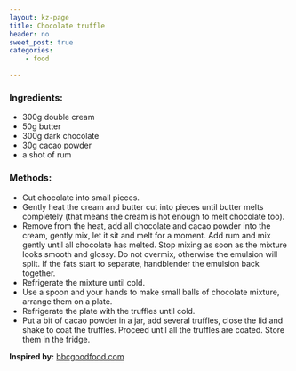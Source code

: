 ```yaml
---
layout: kz-page
title: Chocolate truffle
header: no
sweet_post: true
categories:
    - food

---
```


### Ingredients:

* 300g double cream
* 50g butter
* 300g dark chocolate
* 30g cacao powder
* a shot of rum


### Methods:

* Cut chocolate into small pieces.
* Gently heat the cream and butter cut into pieces until butter melts completely (that means the cream is hot enough to melt chocolate too).
* Remove from the heat, add all chocolate and cacao powder into the cream, gently mix, let it sit and melt for a moment. Add rum and mix gently until all chocolate has melted. Stop mixing as soon as the mixture looks smooth and glossy. Do not overmix, otherwise the emulsion will split. If the fats start to separate, handblender the emulsion back together.
* Refrigerate the mixture until cold.
* Use a spoon and your hands to make small balls of chocolate mixture, arrange them on a plate.
* Refrigerate the plate with the truffles until cold.
* Put a bit of cacao powder in a jar, add several truffles, close the lid and shake to coat the truffles. Proceed until all the truffles are coated. Store them in the fridge.

**Inspired by:** [bbcgoodfood.com][1]

[1]: https://www.bbcgoodfood.com/recipes/easy-chocolate-truffles